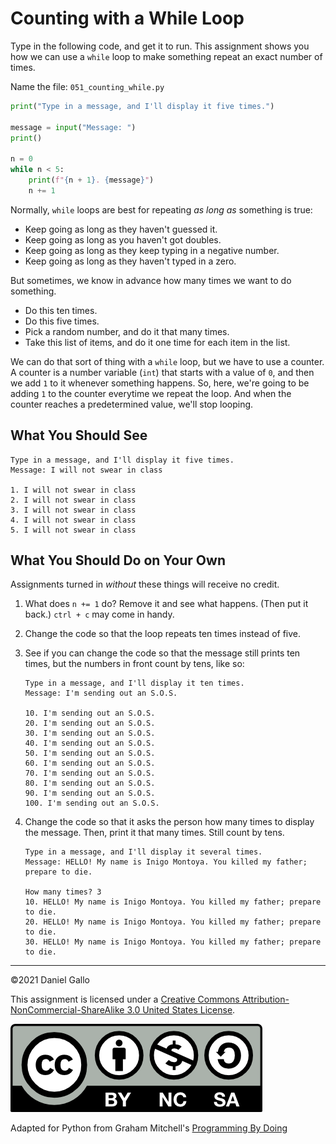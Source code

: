 # Counting with a While Loop


Type in the following code, and get it to run. This assignment shows you
how we can use a `while` loop to make something repeat an
exact number of times.

Name the file: `051_counting_while.py`

```python
print("Type in a message, and I'll display it five times.")

message = input("Message: ")
print()

n = 0
while n < 5:
    print(f"{n + 1}. {message}")
    n += 1
```

Normally, `while` loops are best for repeating *as long as*
something is true:

* Keep going as long as they haven't guessed it.
* Keep going as long as you haven't got doubles.
* Keep going as long as they keep typing in a negative number.
* Keep going as long as they haven't typed in a zero.

But sometimes, we know in advance how many times we want to do something.

* Do this ten times.
* Do this five times.
* Pick a random number, and do it that many times.
* Take this list of items, and do it one time for each item in the list.

We can do that sort of thing with a `while` loop, but we have
to use a counter. A counter is a number variable (`int`) that starts with a value of `0`, and then we add `1` to it whenever something happens. So, here, we're going to be adding `1` to the counter everytime we repeat the loop. And when the counter reaches a predetermined value, we'll stop looping.


What You Should See
-------------------

```
Type in a message, and I'll display it five times.
Message: I will not swear in class

1. I will not swear in class
2. I will not swear in class
3. I will not swear in class
4. I will not swear in class
5. I will not swear in class
```

What You Should Do on Your Own
------------------------------
Assignments turned in *without* these things will receive
no credit.

1. What does `n += 1` do? Remove it and see what happens. (Then put it back.) `ctrl + c` may come in handy.
2. Change the code so that the loop repeats ten times instead of five.
3. See if you can change the code so that the message still prints ten times, but the numbers in front count by tens, like so:

	```
	Type in a message, and I'll display it ten times.
	Message: I'm sending out an S.O.S.

	10. I'm sending out an S.O.S.
	20. I'm sending out an S.O.S.
	30. I'm sending out an S.O.S.
	40. I'm sending out an S.O.S.
	50. I'm sending out an S.O.S.
	60. I'm sending out an S.O.S.
	70. I'm sending out an S.O.S.
	80. I'm sending out an S.O.S.
	90. I'm sending out an S.O.S.
	100. I'm sending out an S.O.S.
	```
4. Change the code so that it asks the person how many times to display the message. Then, print it that many times. Still count by tens.
	```
	Type in a message, and I'll display it several times.
	Message: HELLO! My name is Inigo Montoya. You killed my father; prepare to die.

	How many times? 3
	10. HELLO! My name is Inigo Montoya. You killed my father; prepare to die.
	20. HELLO! My name is Inigo Montoya. You killed my father; prepare to die.
	30. HELLO! My name is Inigo Montoya. You killed my father; prepare to die.
	```

---


©2021 Daniel Gallo


This assignment is licensed under a
[Creative Commons Attribution-NonCommercial-ShareAlike 3.0 United States License](https://creativecommons.org/licenses/by-nc-sa/3.0/us/deed.en_US).  

![Creative Commons License](images/by-nc-sa.png)





Adapted for Python from Graham Mitchell's [Programming By Doing](https://programmingbydoing.com/)